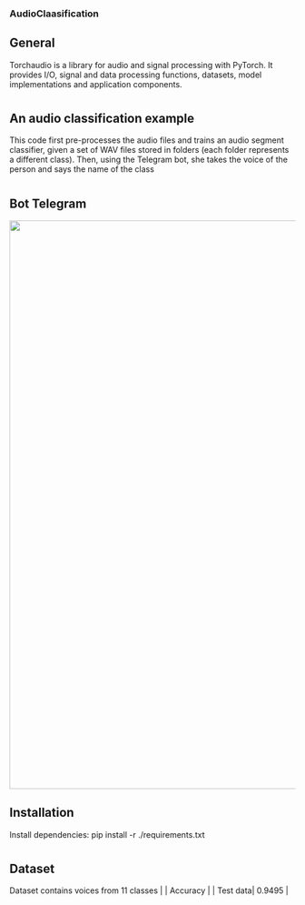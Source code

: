 ### AudioClaasification

## General
Torchaudio is a library for audio and signal processing with PyTorch. It provides I/O, signal and data processing functions, datasets, model implementations and application components.
#
## An audio classification example
 This code first pre-processes the audio files and trains an audio segment classifier, given a set of WAV files stored in folders (each folder represents a different class).
Then, using the Telegram bot, she takes the voice of the person and says the name of the class
#

## Bot Telegram
 
 
 <img src="https://user-images.githubusercontent.com/80622132/211723808-58abf492-8c14-49c6-b8f4-173540495ebe.jpg"
 width="600" height="1000">

## Installation
Install dependencies: pip install -r ./requirements.txt 
#
## Dataset
Dataset contains voices from 11 classes
|          |     Accuracy   |
| Test data| 0.9495         |
